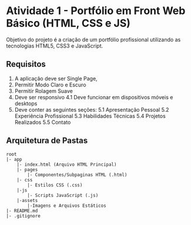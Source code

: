 # Atividade 1 - Portfólio em Front Web Básico (HTML, CSS e JS)
Objetivo do projeto é a criação de um portfólio profissional utilizando as tecnologias HTML5, CSS3 e JavaScript.
## Requisitos
1. A aplicação deve ser Single Page,
2. Permitir Modo Claro e Escuro
3. Permitir Rolagem Suave
4. Deve ser responsivo
    4.1 Deve funcionar em dispositivos móveis e desktops
5. Deve conter as seguintes seções:
    5.1 Apresentação Pessoal
    5.2 Experiência Profissional
    5.3 Habilidades Técnicas
    5.4 Projetos Realizados
    5.5 Contato
## Arquitetura de Pastas
```
root
|- app
    |- index.html (Arquivo HTML Principal)
    |- pages
        |- Componentes/Subpaginas HTML (.html)
    |- css
        |- Estilos CSS (.css)
    |-js
        |- Scripts JavaScript (.js)
    |-assets
        |-Imagens e Arquivos Estáticos
|- README.md 
|- .gitignore
````
